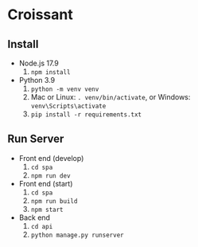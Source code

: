 # Croissant

## Install
- Node.js 17.9
    1. `npm install`
- Python 3.9
    1. `python -m venv venv`
    2. Mac or Linux: `. venv/bin/activate`, or Windows: `venv\Scripts\activate`
    4. `pip install -r requirements.txt`

## Run Server
- Front end (develop)
    1. `cd spa`
    2. `npm run dev`
- Front end (start)
    1. `cd spa`
    2. `npm run build`
    3. `npm start`
- Back end
    1. `cd api`
    2. `python manage.py runserver` 
